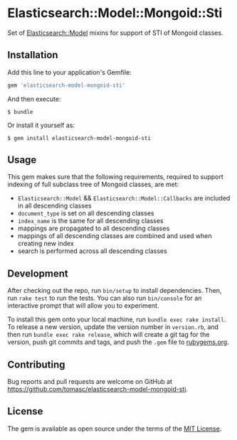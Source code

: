 # Elasticsearch::Model::Mongoid::Sti

Set of [Elasticsearch::Model](https://github.com/elastic/elasticsearch-rails/tree/master/elasticsearch-model) mixins for support of STI of Mongoid classes.

## Installation

Add this line to your application's Gemfile:

```ruby
gem 'elasticsearch-model-mongoid-sti'
```

And then execute:

    $ bundle

Or install it yourself as:

    $ gem install elasticsearch-model-mongoid-sti

## Usage

This gem makes sure that the following requirements, required to support indexing of full subclass tree of Mongoid classes, are met:

* `Elasticsearch::Model` && `Elasticsearch::Model::Callbacks` are included in all descending classes
* `document_type` is set on all descending classes
* `index_name` is the same for all descending classes
* mappings are propagated to all descending classes
* mappings of all descending classes are combined and used when creating new index
* search is performed across all descending classes

## Development

After checking out the repo, run `bin/setup` to install dependencies. Then, run `rake test` to run the tests. You can also run `bin/console` for an interactive prompt that will allow you to experiment.

To install this gem onto your local machine, run `bundle exec rake install`. To release a new version, update the version number in `version.rb`, and then run `bundle exec rake release`, which will create a git tag for the version, push git commits and tags, and push the `.gem` file to [rubygems.org](https://rubygems.org).

## Contributing

Bug reports and pull requests are welcome on GitHub at https://github.com/tomasc/elasticsearch-model-mongoid-sti.


## License

The gem is available as open source under the terms of the [MIT License](http://opensource.org/licenses/MIT).
